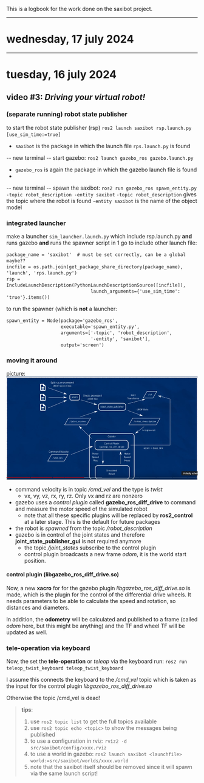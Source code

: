 This is a logbook for the work done on the saxibot project.

---
# wednesday, 17 july 2024

---
# tuesday, 16 july 2024

## video #3: *Driving your virtual robot!*

### (separate running) robot state publisher
to start the robot state publisher (rsp)
`ros2 launch saxibot rsp.launch.py [use_sim_time:=true]`
- `saxibot` is the package in which the launch file `rps.launch.py` is found

-- new terminal --
start gazebo:
`ros2 launch gazebo_ros gazebo.launch.py`
- `gazebo_ros` is again the package in which the gazebo launch file is found
- 
-- new terminal --
spawn the saxibot:
`ros2 run gazebo_ros spawn_entity.py -topic robot_description -entity saxibot`
`-topic robot_description` gives the topic where the robot is found
`-entity saxibot` is the name of the object model


### integrated launcher
make a launcher `sim_launcher.launch.py` which include rsp.launch.py **and** runs gazebo **and** 
runs the spawner script in 1 go
to include other launch file:

```
package_name = 'saxibot'  # must be set correctly, can be a global maybe??
incfile = os.path.join(get_package_share_directory(package_name), 'launch', 'rps.launch.py')
rsp = IncludeLaunchDescription(PythonLaunchDescriptionSource([incfile]),
                               launch_arguments={'use_sim_time': 'true'}.items())
```

to run the spawner (which is **not** a launcher:
```
spawn_entity = Node(package='gazebo_ros',
                    executable='spawn_entity.py',
                    arguments=['-topic', 'robot_description',
                               '-entity', 'saxibot'],
                    output='screen')
```

### moving it around
picture:
![alt text](image-1.png)

- command velocity is in topic */cmd_vel* and the type is *twist*
  - vx, vy, vz, rx, ry, rz. Only vx and rz are nonzero
- gazebo uses a *control plugin* called **gazebo_ros_diff_drive** to command and measure the motor speed of the simulated robot
  - note that all these specific plugins will be replaced by **ros2_control** at a later stage. This is the default for future packages
- the robot is *spawned* from the topic */robot_description*
- gazebo is in control of the joint states and therefore **joint_state_publisher_gui** is not required anymore
  - the topic */joint_states* subscribe to the control plugin
  - control plugin broadcasts a new frame *odom*, it is the world start position.

#### control plugin (libgazebo_ros_diff_drive.so)
Now, a new **xacro** for for the gazebo plugin *libgazebo_ros_diff_drive.so* is made, which is the 
plugin for the control of the differential drive wheels. It needs parameters to be able to calculate 
the speed and rotation, so distances and diameters.

In addition, the **odometry** will be calculated and published to a frame (called *odom* here, but 
this might be anything) and the TF and wheel TF will be updated as well.

### tele-operation via keyboard
Now, the set the **tele-operation** or *teleop* via the keyboard run:
`ros2 run teleop_twist_keyboard teleop_twist_keyboard`

I assume this connects the keyboard to the */cmd_vel* topic which is taken as the input for the 
control plugin *libgazebo_ros_diff_drive.so*

Otherwise the topic /cmd_vel is dead!

> **tips**: 
> 1. use `ros2 topic list` to get the full topics available
> 2. use `ros2 topic echo <topic>` to show the messages being published
> 3. to use a configuration in rviz: `rviz2 -d src/saxibot/config/xxxx.rviz`
> 4. to use a world in gazebo: `ros2 launch saxibot <launchfile> world:=src/saxibot/worlds/xxxx.world`
>   1. note that the saxibot itself should be removed since it will spawn via the same launch script!

